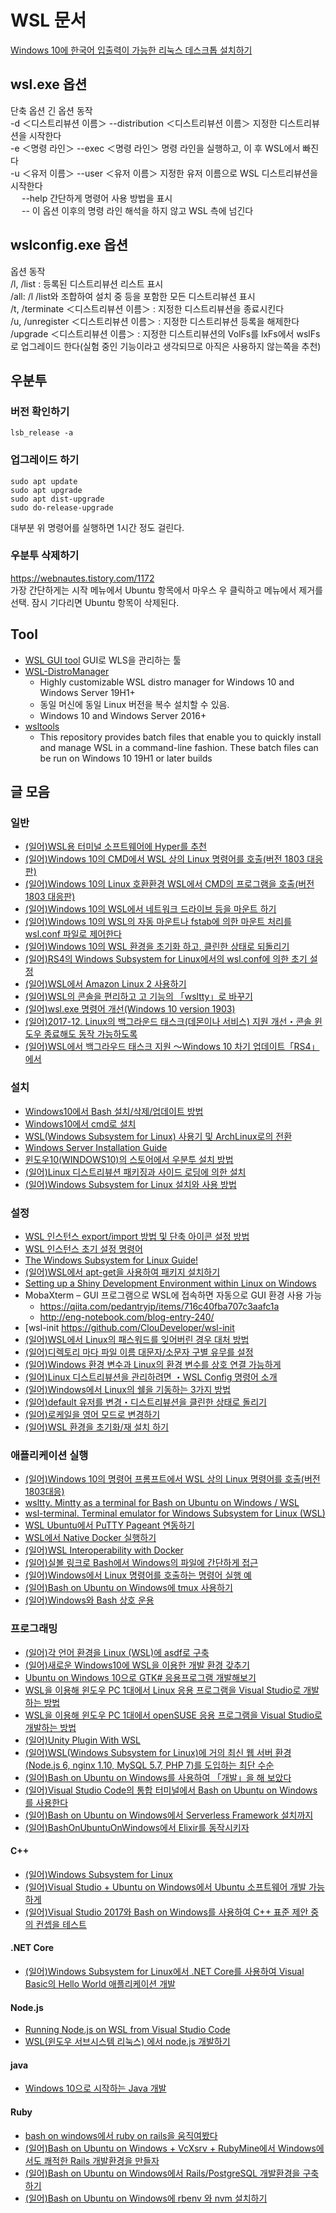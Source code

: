 # WSL 문서
[Windows 10에 한국어 입출력이 가능한 리눅스 데스크톱 설치하기](https://medium.com/rkttu/windows-10%EC%97%90-%ED%95%9C%EA%B5%AD%EC%96%B4-%EC%9E%85%EC%B6%9C%EB%A0%A5%EC%9D%B4-%EA%B0%80%EB%8A%A5%ED%95%9C-%EB%A6%AC%EB%88%85%EC%8A%A4-%EB%8D%B0%EC%8A%A4%ED%81%AC%ED%86%B1-%EC%84%A4%EC%B9%98%ED%95%98%EA%B8%B0-77208fb019db)  
    
## wsl.exe 옵션
단축 옵션		긴 옵션	동작  
-d ＜디스트리뷰션 이름＞		--distribution ＜디스트리뷰션 이름＞	지정한 디스트리뷰션을 시작한다  
-e ＜명령 라인＞	--exec ＜명령 라인＞	명령 라인을 실행하고, 이 후 WSL에서 빠진다  
-u ＜유저 이름＞	--user ＜유저 이름＞	지정한 유저 이름으로 WSL 디스트리뷰션을 시작한다  
　						--help						간단하게 명령어 사용 방법을 표시  
　						--							이 옵션 이후의 명령 라인 해석을 하지 않고 WSL 측에 넘긴다  
  
  
## wslconfig.exe 옵션
옵션	동작  
/l, /list :		등록된 디스트리뷰션 리스트 표시  
/all:		/l /list와 조합하여 설치 중 등을 포함한 모든 디스트리뷰션 표시  
/t, /terminate ＜디스트리뷰션 이름＞ :		지정한 디스트리뷰션을 종료시킨다  
/u, /unregister ＜디스트리뷰션 이름＞ :		지정한 디스트리뷰션 등록을 해제한다  
/upgrade ＜디스트리뷰션 이름＞ :		지정한 디스트리뷰션의 VolFs를 lxFs에서 wslFs로 업그레이드 한다(실험 중인 기능이라고 생각되므로 아직은 사용하지 않는쪽을 추천)  
  
  
  
## 우분투 
### 버전 확인하기  
  
```
lsb_release -a
```
  
  
### 업그레이드 하기
  
```
sudo apt update
sudo apt upgrade
sudo apt dist-upgrade
sudo do-release-upgrade
```  
대부분 위 명령어를 실행하면 1시간 정도 걸린다.  
  
  
### 우분투 삭제하기  
https://webnautes.tistory.com/1172  
가장 간단하게는 시작 메뉴에서 Ubuntu 항목에서 마우스 우 클릭하고 메뉴에서 제거를 선택. 잠시 기다리면 Ubuntu 항목이 삭제된다.    
  
  
  
## Tool
- [WSL GUI tool](https://github.com/emeric-martineau/wsl-gui-tool ) GUI로 WLS을 관리하는 툴
- [WSL-DistroManager](https://github.com/rkttu/WSL-DistroManager )
    - Highly customizable WSL distro manager for Windows 10 and Windows Server 19H1+
    - 동일 머신에 동일 Linux 버전을 복수 설치할 수 있음.
    - Windows 10 and Windows Server 2016+
- [wsltools](https://github.com/rkttu/wsltools )
    - This repository provides batch files that enable you to quickly install and manage WSL in a command-line fashion. These batch files can be run on Windows 10 19H1 or later builds
  
  
  
## 글 모음 
  
### 일반
- [(일어)WSL용 터미널 소프트웨어에 Hyper를 추천](https://qiita.com/WGG_SH/items/65416692d545f888c6a9  )  
- [(일어)Windows 10의 CMD에서 WSL 상의 Linux 명령어를 호출(버전 1803 대응판)](http://www.atmarkit.co.jp/ait/articles/1805/24/news022.html  )  
- [(일어)Windows 10의 Linux 호환환경 WSL에서 CMD의 프로그램을 호출(버전 1803 대응판)](http://www.atmarkit.co.jp/ait/articles/1805/31/news052.html   )
- [(일어)Windows 10의 WSL에서 네트워크 드라이브 등을 마운트 하기](http://www.atmarkit.co.jp/ait/articles/1806/08/news042.html )
- [(일어)Windows 10의 WSL의 자동 마운트나 fstab에 의한 마운트 처리를 wsl.conf 파일로 제어한다](http://www.atmarkit.co.jp/ait/articles/1807/12/news036.html ) 
- [(일어)Windows 10의 WSL 환경을 초기화 하고, 클린한 상태로 되돌리기](http://www.atmarkit.co.jp/ait/articles/1807/06/news028.html )  
- [(일어)RS4의 Windows Subsystem for Linux에서의 wsl.conf에 의한 초기 설정](http://ascii.jp/elem/000/001/634/1634120/ )  
- [(일어)WSL에서 Amazon Linux 2 사용하기](https://qiita.com/noumia/items/9fecd2a7c3ea4acb696e )  
- [(일어)WSL의 콘솔을 편리하고 고 기능의 「wsltty」로 바꾸기](http://www.atmarkit.co.jp/ait/articles/1812/13/news031.html )  
- [(일어)wsl.exe 명령어 개선(Windows 10 version 1903)](https://kledgeb.blogspot.com/2019/02/wsl-168-wslexewindows-10-version-1903.html )
- [(일어)2017-12. Linux의 백그라운드 태스크(데몬이나 서비스) 지원 개선・콘솔 윈도우 종료해도 동작 가능하도록](https://kledgeb.blogspot.kr/2017/12/wsl-124-linux.html  )
- [(일어)WSL에서 백그라우드 태스크 지원 ～Windows 10 차기 업데이트「RS4」에서](https://forest.watch.impress.co.jp/docs/news/1095045.html  )
   
  
### 설치
- [Windows10에서 Bash 설치/삭제/업데이트 방법](https://blog.gaerae.com/2016/08/install-bash-windows-10.html )
- [Windows10에서 cmd로 설치](https://docs.microsoft.com/en-us/windows/wsl/install-manual )
- [WSL(Windows Subsystem for Linux) 사용기 및 ArchLinux로의 전환](https://blog.naver.com/youseok0/221220130943 )
- [Windows Server Installation Guide](https://docs.microsoft.com/en-us/windows/wsl/install-on-server )
- [윈도우10(WINDOWS10)의 스토어에서 우분투 설치 방법](http://psychoria.tistory.com/archive/20171019 )
- [(일어)Linux 디스트리뷰션 패키징과 사이드 로딩에 의한 설치](https://opcdiary.net/?p=41132 )
- [(일어)Windows Subsystem for Linux 설치와 사용 방법](http://www.buildinsider.net/enterprise/bashonwindows/01 )
        
    
### 설정
- [WSL 인스턴스 export/import 방법 및 단축 아이콘 설정 방법](https://www.sysnet.pe.kr/2/0/12569 )
- [WSL 인스턴스 초기 설정 명령어](https://www.sysnet.pe.kr/2/0/12573 )
- [The Windows Subsystem for Linux Guide!](http://wsl-guide.org/en/latest/ )
- [(일어)WSL에서 apt-get을 사용하여 패키지 설치하기](http://www.atmarkit.co.jp/ait/articles/1608/24/news038.html )
- [Setting up a Shiny Development Environment within Linux on Windows](https://www.hanselman.com/blog/SettingUpAShinyDevelopmentEnvironmentWithinLinuxOnWindows10.aspx )
- MobaXterm – GUI 프로그램으로 WSL에 접속하면 자동으로 GUI 환경 사용 가능
    - https://qiita.com/pedantryjp/items/716c40fba707c3aafc1a
    - http://eng-notebook.com/blog-entry-240/
- [wsl-init  https://github.com/ClouDeveloper/wsl-init
- [(일어)WSL에서 Linux의 패스워드를 잊어버린 경우 대처 방법](https://linuxfan.info/wsl-password-reset )
- [(일어)디렉토리 마다 파일 이름 대문자/소문자 구별 유무를 설정](https://kledgeb.blogspot.kr/2018/03/wsl-136.html )
- [(일어)Windows 환경 변수과 Linux의 환경 변수를 상호 연결 가능하게](https://kledgeb.blogspot.kr/2017/12/wsl-128-windowslinux.html )
- [(일어)Linux 디스트리뷰션을 관리하려면 ・WSL Config 명령어 소개](https://kledgeb.blogspot.kr/2017/12/wsl-121-linuxwsl-config.html )
- [(일어)Windows에서 Linux의 쉘을 기동하는 3가지 방법](https://kledgeb.blogspot.kr/2017/12/wsl-122-windowslinux3.html )
- [(일어)default 유저를 변경・디스트리뷰션을 클린한 상태로 돌리기](https://kledgeb.blogspot.kr/2017/12/wsl-123.html )
- [(일어)로케일을 영어 모드로 변경하기](http://www.atmarkit.co.jp/ait/articles/1610/14/news033.html )
- [(일어)WSL 환경을 초기화/재 설치 하기](http://www.atmarkit.co.jp/ait/articles/1610/05/news033.html )
  
  
### 애플리케이션 실행
- [(일어)Windows 10의 명령어 프롬프트에서 WSL 상의 Linux 명령어를 호출(버전 1803대응)](http://www.atmarkit.co.jp/ait/articles/1805/24/news022.html )
- [wsltty. Mintty as a terminal for Bash on Ubuntu on Windows / WSL](https://github.com/mintty/wsltty )
- [wsl-terminal. Terminal emulator for Windows Subsystem for Linux (WSL)](https://goreliu.github.io/wsl-terminal/ )
- [WSL Ubuntu에서 PuTTY Pageant 연동하기](https://medium.com/@rkttu/wsl-ubuntu%EC%97%90%EC%84%9C-putty-pageant-%EC%97%B0%EB%8F%99%ED%95%98%EA%B8%B0-942660a32041 )
- [WSL에서 Native Docker 실행하기](https://medium.com/@rkttu/wsl%EC%97%90%EC%84%9C-native-docker-%EC%8B%A4%ED%96%89%ED%95%98%EA%B8%B0-ff75b1627a87 )
- [(일어)WSL Interoperability with Docker](https://opcdiary.net/?p=38867 )
- [(일어)실볼 링크로 Bash에서 Windows의 파일에 간단하게 접근](https://kledgeb.blogspot.kr/2017/01/wsl-70-bashwindows.html )
- [(일어)Windows에서 Linux 명령어를 호출하는 명령어 실행 예](https://kledgeb.blogspot.kr/2016/10/wsl-50-windowslinux.html )
- [(일어)Bash on Ubuntu on Windows에 tmux 사용하기](https://kledgeb.blogspot.kr/2016/06/wsl-23-bash-on-ubuntu-on-windowstmux.html )
- [(일어)Windows와 Bash 상호 운용](https://kledgeb.blogspot.kr/2016/11/wsl-53-windowsbash.html )
  
  
### 프로그래밍
- [(일어)각 언어 환경을 Linux (WSL)에 asdf로 구축](https://qiita.com/kikuchi_kentaro/items/d951fa7ca7c9c29a77dc )
- [(일어)새로운 Windows10에 WSL을 이용한 개발 환경 갖추기](https://qiita.com/b-inary/items/0f29a825f041787430ff )   	  
- [Ubuntu on Windows 10으로 GTK# 응용프로그램 개발해보기](http://rkttu.com/2016/08/07/ubuntu-on-windows-10%EC%9C%BC%EB%A1%9C-gtk-%EC%9D%91%EC%9A%A9%ED%94%84%EB%A1%9C%EA%B7%B8%EB%9E%A8-%EA%B0%9C%EB%B0%9C%ED%95%B4%EB%B3%B4%EA%B8%B0/ )
- [WSL을 이용해 윈도우 PC 1대에서 Linux 응용 프로그램을 Visual Studio로 개발하는 방법](http://www.sysnet.pe.kr/2/0/11390 )
- [WSL을 이용해 윈도우 PC 1대에서 openSUSE 응용 프로그램을 Visual Studio로 개발하는 방법](http://www.sysnet.pe.kr/2/0/11391 )
- [(일어)Unity Plugin With WSL](https://github.com/keijiro/UnityPluginWithWSL )
- [(일어)WSL(Windows Subsystem for Linux)에 거의 최신 웹 서버 환경(Node.js 6, nginx 1.10, MySQL 5.7, PHP 7)를 도입하는 최단 수순](http://qiita.com/kent_ocean/items/dc252b5d8183dfc6da57 )
- [(일어)Bash on Ubuntu on Windows를 사용하여 「개발」을 해 보았다](http://www.buildinsider.net/enterprise/bashonwindows/02 )
- [(일어)Visual Studio Code의 통합 터미널에서 Bash on Ubuntu on Windows를 사용한다](http://qiita.com/horihiro/items/d1845d6326b7aba6a7f7 )
- [(일어)Bash on Ubuntu on Windows에서 Serverless Framework 설치까지](http://qiita.com/saitotak/items/dcd7d59a4e75242d46dc )
- [(일어)BashOnUbuntuOnWindows에서 Elixir를 동작시키자](http://qiita.com/aoshimanoa/items/e75d758dd2c7d14e3d74 )
     
  
#### C++
- [(일어)Windows Subsystem for Linux](http://samuraism.com/products/jetbrains/clion/clion-2018-1 )
- [(일어)Visual Studio + Ubuntu on Windows에서 Ubuntu 소프트웨어 개발 가능하게](https://kledgeb.blogspot.kr/2017/02/wsl-75-visual-studio-ubuntu-on.html )
- [(일어)Visual Studio 2017와 Bash on Windows를 사용하여 C++ 표준 제안 중의 컨셉을 테스트](http://nekko1119.hatenablog.com/entry/2017/04/17/024318 )
  
  
#### .NET Core
- [(일어)Windows Subsystem for Linux에서 .NET Core를 사용하여 Visual Basic의 Hello World 애플리케이션 개발](https://qiita.com/yaju/items/ce0cbb79f27110d96afe )
  
  
#### Node.js
- [Running Node.js on WSL from Visual Studio Code](https://blogs.msdn.microsoft.com/commandline/2017/10/27/running-node-js-on-wsl-from-visual-studio-code/ )
- [WSL(윈도우 서브시스템 리눅스) 에서 node.js 개발하기](http://blog.hazard.kr/archives/838 )
  
  
#### java
- [Windows 10으로 시작하는 Java 개발](https://medium.com/@rkttu/start-java-dev-with-win-10-402cb91126fd )
  
  
#### Ruby
- [bash on windows에서 ruby on rails을 움직여봤다](http://nekko1119.hatenablog.com/entry/2016/08/08/115848 )
- [(일어)Bash on Ubuntu on Windows + VcXsrv + RubyMine에서 Windows에서도 쾌적한 Rails 개발환경을 만들자](http://qiita.com/fukuramikake/items/283b817c16725af79a28 )
- [(일어)Bash on Ubuntu on Windows에서 Rails/PostgreSQL 개발환경을 구축하기](http://qiita.com/yusuke_konishi/items/bb99faceada542ce2017 )
- [(일어)Bash on Ubuntu on Windows에 rbenv 와 nvm 설치하기](http://qiita.com/rerofumi/items/d06745f7514b400e5dfd )